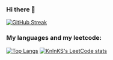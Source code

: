 ### Hi there 👋
[![GitHub Streak](https://streak-stats.demolab.com?user=Reholly&theme=dark&border_radius=5&card_width=900)](https://git.io/streak-stats)
### My languages and my leetcode:


[![Top Langs](https://github-readme-stats.vercel.app/api/top-langs/?username=Reholly&theme=dark)](https://github.com/anuraghazra/github-readme-stats) [![KnlnKS's LeetCode stats](https://leetcode-stats-six.vercel.app/api?username=Reholly&theme=dark&width=500&height=600)](https://github.com/KnlnKS/leetcode-stats)



<!--
**Reholly/Reholly** is a ✨ _special_ ✨ repository because its `README.md` (this file) appears on your GitHub profile.

Here are some ideas to get you started:

- 🔭 I’m currently working on ...
- 🌱 I’m currently learning ...
- 👯 I’m looking to collaborate on ...
- 🤔 I’m looking for help with ...
- 💬 Ask me about ...
- 📫 How to reach me: ...
- 😄 Pronouns: ...
- ⚡ Fun fact: ...
-->
